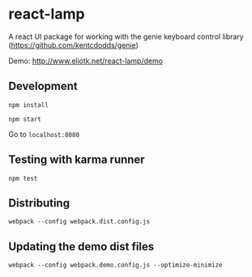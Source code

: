 # react-lamp

A react UI package for working with the genie keyboard control library (https://github.com/kentcdodds/genie)

Demo: http://www.eliotk.net/react-lamp/demo

## Development

`npm install`

`npm start`

Go to `localhost:8080`

## Testing with karma runner

`npm test`

## Distributing

`webpack --config webpack.dist.config.js`

## Updating the demo dist files

```
webpack --config webpack.demo.config.js --optimize-minimize
```

